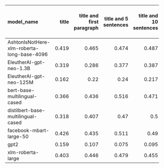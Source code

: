 | model_name                                 |   title |   title and first paragraph |   title and 5 sentences |   title and 10 sentences |   title and first sentence each paragraph | raw text   |
|:-------------------------------------------|--------:|----------------------------:|------------------------:|-------------------------:|------------------------------------------:|:-----------|
| AshtonIsNotHere-xlm-roberta-long-base-4096 |   0.419 |                       0.465 |                   0.474 |                    0.487 |                                     0.521 | **0.530**  |
| EleutherAI-gpt-neo-1.3B                    |   0.319 |                       0.286 |                   0.377 |                    0.387 |                                     0.409 | 0.374      |
| EleutherAI-gpt-neo-125M                    |   0.162 |                       0.22  |                   0.24  |                    0.217 |                                     0.122 | 0.151      |
| bert-base-multilingual-cased               |   0.366 |                       0.436 |                   0.516 |                    0.471 |                                     0.447 | 0.497      |
| distilbert-base-multilingual-cased         |   0.318 |                       0.407 |                   0.47  |                    0.5   |                                     0.461 | 0.488      |
| facebook-mbart-large-50                    |   0.426 |                       0.435 |                   0.511 |                    0.49  |                                     0.519 | 0.507      |
| gpt2                                       |   0.159 |                       0.107 |                   0.075 |                    0.095 |                                     0.126 | 0.215      |
| xlm-roberta-large                          |   0.403 |                       0.446 |                   0.479 |                    0.455 |                                     0.486 | 0.455      |